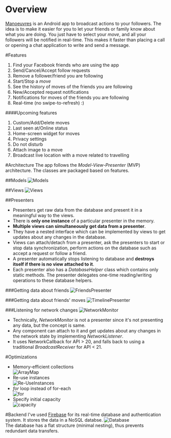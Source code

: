 # Overview
[Manoeuvres](https://goo.gl/HN2pHx) is an Android app to broadcast actions to your followers. The idea is to make it easier for you to let your friends or family know about what you are doing. You just have to select your <i>move</i>, and all your followers will be notified in real-time. This makes it faster than placing a call or opening a chat application to write and send a message.

#Features 
1. Find your Facebook friends who are using the app
2. Send/Cancel/Accept follow requests
3. Remove a follower/friend you are following
4. Start/Stop a <i>move</i>
5. See the history of moves of the friends you are following
6. New/Accepted request notifications
7. Notifications for moves of the friends you are following
8. Real-time (no swipe-to-refresh) :)

####Upcoming features
1. Custom/Add/Delete moves
2. Last seen at/Online status
3. Home-screen widget for moves
4. Privacy settings
5. Do not disturb
6. Attach image to a move
7. Broadcast live location with a move related to travelling

#Architecture
The app follows the <i>Model-View-Presenter</i> (MVP) architecture. The classes are packaged based on features.

##Models
![Models](http://i.imgur.com/LWX5JmK.png)

##Views
![Views](http://i.imgur.com/m7Km042.png)

##Presenters
* Presenters get raw data from the database and present it in a meaningful way to the views.
* There is **only one instance** of a particular presenter in the memory.
* **Multiple views can simultaneously get data from a presenter**. 
* They have a nested interface which can be implemented by views to get updates about any changes in the database.
* Views can attach/detach from a presenter, ask the presenters to start or stop data synchronization, perform actions on the database such as accept a request or follow a friend.
* A presenter automatically stops listening to database and **destroys itself if there is no view attached to it**.
* Each presenter also has a <i>DatabaseHelper</i> class which contains only static methods. The presenter delegates one-time reading/writing operations to these database helpers. 

###Getting data about friends
![FriendsPresenter](http://i.imgur.com/SrCQYpS.png)

###Getting data about friends' moves
![TimelinePresenter](http://i.imgur.com/0cPzie7.png)

###Listening for network changes
![NetworkMonitor](http://i.imgur.com/Wve8LlA.png)
* Technically, _NetworkMonitor_ is not a presenter since it's not presenting any data, but the concept is same.
* Any component can attach to it and get updates about any changes in the network state by implementing _NetworkListener_.
* It uses NetworkCallback for API > 20, and falls back to using a traditional _BroadcastReceiver_ for API < 21.

#Optimizations
* Memory-efficient collections<br />
![ArrayMap](http://i.imgur.com/Gwufx5f.png)
* Re-use instances <br />
![Re-UseInstances](http://i.imgur.com/nofYYF2.png)
* _for_ loop instead of for-each<br />
![for](http://i.imgur.com/zMlmfjK.png)
* Specify initial capacity<br />
![capacity](http://i.imgur.com/1N9pyZU.png)

#Backend
I've used [Firebase](https://firebase.google.com/) for its real-time database and authentication system. It stores the data in a NoSQL databse.
![Database](http://i.imgur.com/M5Hh5Rb.png) </br>
The database has a flat structure (minimal nesting), thus prevents redundant data transfers.
